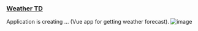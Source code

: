### [Weather TD](https://vue-first-app-240f9.web.app)
Application is creating ... (Vue app for getting weather forecast).
![image](https://user-images.githubusercontent.com/78414390/162445091-2389f38c-ee11-46b1-ae81-053a7e4ef215.png)
